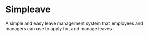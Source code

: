 # Simpleave
A simple and easy leave management system that employees and managers can use to apply for, and manage leaves
